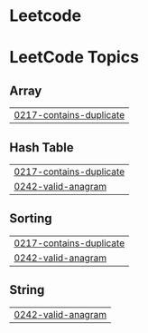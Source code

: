 # Leetcode
<!---LeetCode Topics Start-->
# LeetCode Topics
## Array
|  |
| ------- |
| [0217-contains-duplicate](https://github.com/sara-mohamd/Leetcode/tree/master/0217-contains-duplicate) |
## Hash Table
|  |
| ------- |
| [0217-contains-duplicate](https://github.com/sara-mohamd/Leetcode/tree/master/0217-contains-duplicate) |
| [0242-valid-anagram](https://github.com/sara-mohamd/Leetcode/tree/master/0242-valid-anagram) |
## Sorting
|  |
| ------- |
| [0217-contains-duplicate](https://github.com/sara-mohamd/Leetcode/tree/master/0217-contains-duplicate) |
| [0242-valid-anagram](https://github.com/sara-mohamd/Leetcode/tree/master/0242-valid-anagram) |
## String
|  |
| ------- |
| [0242-valid-anagram](https://github.com/sara-mohamd/Leetcode/tree/master/0242-valid-anagram) |
<!---LeetCode Topics End-->